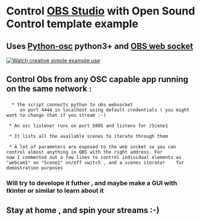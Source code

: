 # Control [OBS Studio](https://obsproject.com/) with Open Sound Control template example

## Uses [Python-osc](https://pypi.org/project/python-osc/) python3+ and [OBS web socket](https://github.com/Palakis/obs-websocket/releases/tag/4.7.0)

[![Watch creative simple example use](https://img.youtube.com/vi/00V3wrOonBU/hqdefault.jpg)](https://youtu.be/00V3wrOonBU)

## Control Obs from any OSC capable app running on the same network :
###
      * the script connects python to obs websocket
         on port 4444 in localhost using default credentials ( you might want to change that if you stream :-) 
     
     * An osc listener runs on port 5005 and listens for /Scene1 
     
     * It lists all the available scenes to iterate through them 
     
     * A lot of parameters are exposed to the web socket so you can control almost anything in OBS with the right address. For           now I commented out a few lines to control individual elements as "webcam1" on "Scene1" on/off switch , and a scenes iterator    for demostration purposes
###
    
### Will try to develope it futher , and maybe make a GUI with tkinter or similar to learn about it 
    
## Stay at home , and spin your streams :-)
    
    
    
    
